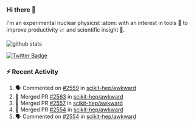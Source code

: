 ### Hi there 👋 

I'm an experimental nuclear physicist :atom: with an interest in tools :wrench: to improve productivity :chart_with_upwards_trend: and scientific insight :telescope:.

![github stats](https://github-readme-stats.vercel.app/api?username=agoose77&show_icons=true&hide_rank=true&hide_title=true&bg_color=30,e76445,904e95&text_color=efe3ec&icon_color=efe3ec)
<!--
**agoose77/agoose77** is a ✨ _special_ ✨ repository because its `README.md` (this file) appears on your GitHub profile.

Here are some ideas to get you started:

- 🔭 I’m currently working on ...
- 🌱 I’m currently learning ...
- 👯 I’m looking to collaborate on ...
- 🤔 I’m looking for help with ...
- 💬 Ask me about ...
- 📫 How to reach me: ...
- 😄 Pronouns: ...
- ⚡ Fun fact: ...
-->

[![Twitter Badge](https://img.shields.io/twitter/follow/agoose77?style=flat-square&logo=Twitter&logoColor=white&color=cornflowerblue)](https://twitter.com/agoose77)

### :zap: Recent Activity

<!--START_SECTION:activity-->
1. 🗣 Commented on [#2559](https://github.com/scikit-hep/awkward/issues/2559) in [scikit-hep/awkward](https://github.com/scikit-hep/awkward)
2. 🎉 Merged PR [#2563](https://github.com/scikit-hep/awkward/pull/2563) in [scikit-hep/awkward](https://github.com/scikit-hep/awkward)
3. 🎉 Merged PR [#2557](https://github.com/scikit-hep/awkward/pull/2557) in [scikit-hep/awkward](https://github.com/scikit-hep/awkward)
4. 🎉 Merged PR [#2554](https://github.com/scikit-hep/awkward/pull/2554) in [scikit-hep/awkward](https://github.com/scikit-hep/awkward)
5. 🗣 Commented on [#2554](https://github.com/scikit-hep/awkward/issues/2554) in [scikit-hep/awkward](https://github.com/scikit-hep/awkward)
<!--END_SECTION:activity-->
